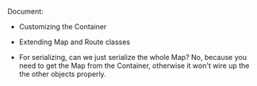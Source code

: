 Document:

- Customizing the Container

- Extending Map and Route classes

- For serializing, can we just serialize the whole Map? No, because you need to get the Map from the Container, otherwise it won't wire up the the other objects properly.
